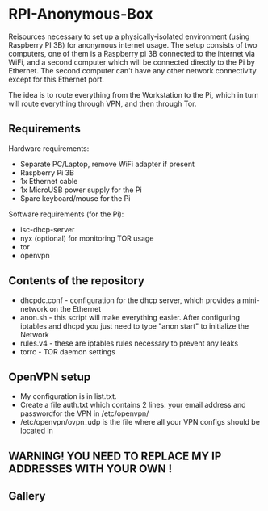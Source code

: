 # RPI-Anonymous-Box
Reisources necessary to set up a physically-isolated environment (using Raspberry PI 3B) for anonymous internet usage.
The setup consists of two computers, one of them is a Raspberry pi 3B connected to the internet via WiFi, and a second computer which will be connected directly to the Pi by Ethernet. The second computer can't have any other network connectivity except for this Ethernet port.

The idea is to route everything from the Workstation to the Pi, which in turn will route everything through VPN, and then through Tor.

## Requirements
Hardware requirements:
- Separate PC/Laptop, remove WiFi adapter if present
- Raspberry Pi 3B
- 1x Ethernet cable
- 1x MicroUSB power supply for the Pi
- Spare keyboard/mouse for the Pi

Software requirements (for the Pi):
- isc-dhcp-server 
- nyx (optional) for monitoring TOR usage
- tor
- openvpn

## Contents of the repository
- dhcpdc.conf - configuration for the dhcp server, which provides a mini-network on the Ethernet
- anon.sh - this script will make everything easier. After configuring iptables and dhcpd you just need to type "anon start" to initialize the Network
- rules.v4 - these are iptables rules necessary to prevent any leaks
- torrc - TOR daemon settings

## OpenVPN setup
- My configuration is in list.txt. 
- Create a file auth.txt which contains 2 lines: your email address and passwordfor the VPN in /etc/openvpn/
- /etc/openvpn/ovpn_udp is the file where all your VPN configs should be located in


## WARNING! YOU NEED TO REPLACE MY IP ADDRESSES WITH YOUR OWN !



## Gallery




